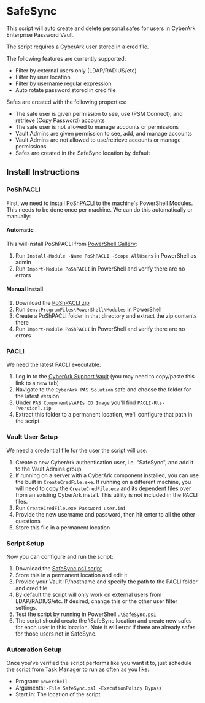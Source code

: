# SafeSync
This script will auto create and delete personal safes for users in CyberArk Enterprise Password Vault.

The script requires a CyberArk user stored in a cred file. 

The following features are currently supported:
- Filter by external users only (LDAP/RADIUS/etc)
- Filter by user location
- Filter by username regular expression
- Auto rotate password stored in cred file

Safes are created with the following properties:
- The safe user is given permission to see, use (PSM Connect), and retrieve (Copy Password) accounts
- The safe user is not allowed to manage accounts or permissions
- Vault Admins are given permission to see, add, and manage accounts
- Vault Admins are not allowed to use/retrieve accounts or manage permissions
- Safes are created in the SafeSync location by default

## Install Instructions

### PoShPACLI
First, we need to install [PoShPACLI](https://github.com/pspete/PoShPACLI/) to the machine's PowerShell Modules. This needs to be done once per machine. We can do this automatically or manually:

#### Automatic
This will install PoShPACLI from [PowerShell Gallery](https://www.powershellgallery.com/packages/PoShPACLI/):
1. Run `Install-Module -Name PoShPACLI -Scope AllUsers` in PowerShell as admin
2. Run `Import-Module PoShPACLI` in PowerShell and verify there are no errors

#### Manual Install
1. Download the [PoShPACLI zip](https://github.com/pspete/PoShPACLI/archive/master.zip)
2. Run `$env:ProgramFiles\PowerShell\Modules` in PowerShell
3. Create a PoShPACLI folder in that directory and extract the zip contents there
4. Run `Import-Module PoShPACLI` in PowerShell and verify there are no errors

### PACLI
We need the latest PACLI executable:
1. Log in to the [CyberArk Support Vault](https://support.cyberark.com) (you may need to copy/paste this link to a new tab)
2. Navigate to the `CyberArk PAS Solution` safe and choose the folder for the latest version 
3. Under `PAS Components\APIs CD Image` you'll find `PACLI-Rls-[version].zip`
4. Extract this folder to a permanent location, we'll configure that path in the script

### Vault User Setup
We need a credential file for the user the script will use:
1. Create a new CyberArk authentication user, i.e. "SafeSync", and add it to the Vault Admins group
2. If running on a server with a CyberArk component installed, you can use the built in `CreateCredFile.exe`. If running on a different machine, you will need to copy the `CreateCredFile.exe` and its dependent files over from an existing CyberArk install. This utility is not included in the PACLI files.
3. Run `CreateCredFile.exe Password user.ini`
4. Provide the new username and password, then hit enter to all the other questions
5. Store this file in a permanent location

### Script Setup
Now you can configure and run the script:
1. Download the [SafeSync.ps1 script](https://raw.githubusercontent.com/T3hUb3rK1tten/SafeSync/master/SafeSync.ps1)
2. Store this in a permanent location and edit it
3. Provide your Vault IP/hostname and specify the path to the PACLI folder and cred file
4. By default the script will only work on external users from LDAP/RADIUS/etc. If desired, change this or the other user filter settings.
5. Test the script by running in PowerShell `.\SafeSync.ps1`
6. The script should create the \SafeSync location and create new safes for each user in this location. Note it will error if there are already safes for those users not in SafeSync.

### Automation Setup
Once you've verified the script performs like you want it to, just schedule the script from Task Manager to run as often as you like:
- Program: `powershell`
- Arguments: `-File SafeSync.ps1 -ExecutionPolicy Bypass`
- Start in: The location of the script
